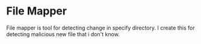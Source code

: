# File Mapper
File mapper is tool for detecting change in specify directory.
I create this for detecting malicious new file that i don't know.
